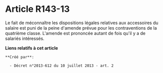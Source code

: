 # Article R143-13

Le fait de méconnaître les dispositions légales relatives aux accessoires du salaire est puni de la peine d'amende prévue
pour les contraventions de la quatrième classe. L'amende est prononcée autant de fois qu'il y a de salariés intéressés.

**Liens relatifs à cet article**

	**Créé par**:

	  - Décret n°2013-612 du 10 juillet 2013 - art. 2
